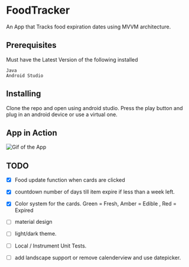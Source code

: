 # FoodTracker
An App that Tracks food expiration dates using MVVM architecture.


## Prerequisites

  Must have the Latest Version of the following installed
  ```
  Java
  Android Studio
  ```
  
## Installing 
  Clone the repo and open using android studio.
  Press the play button and plug in an android device or use a virtual one.



## App in Action
![Gif of the App](https://i.imgur.com/d2za0up.gif)

## TODO

- [X] Food update function when cards are clicked
- [X] countdown number of days till item expire if less than a week left.
- [X] Color system for the cards. Green = Fresh, Amber = Edible , Red = Expired
- [ ] material design
- [ ] light/dark theme.
- [ ] Local / Instrument Unit Tests.
- [ ] add landscape support or remove calenderview and use datepicker.

